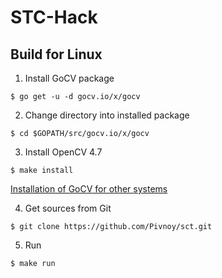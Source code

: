 # STC-Hack 

## Build for Linux

1. Install GoCV package
```shell
$ go get -u -d gocv.io/x/gocv
```

2. Change directory into installed package 
```shell
$ cd $GOPATH/src/gocv.io/x/gocv
```

3. Install OpenCV 4.7 
```shell
$ make install
```

[Installation of GoCV for other systems](https://gocv.io/getting-started/)

4. Get sources from Git
```shell
$ git clone https://github.com/Pivnoy/sct.git 
```

5. Run
```shell
$ make run 
```

